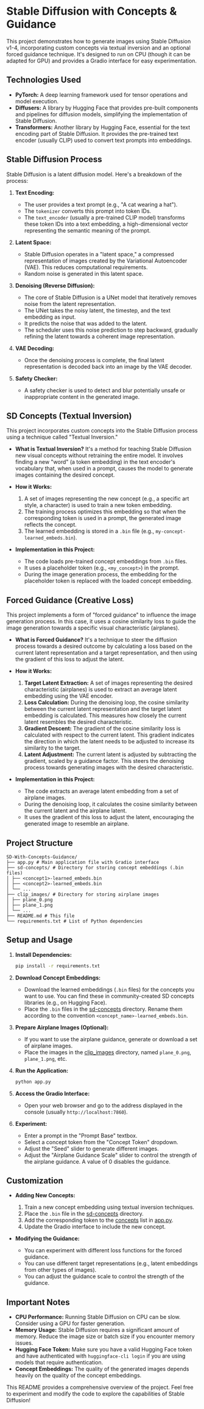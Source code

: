 # Stable Diffusion with Concepts & Guidance

This project demonstrates how to generate images using Stable Diffusion v1-4, incorporating custom concepts via textual inversion and an optional forced guidance technique.  It's designed to run on CPU (though it can be adapted for GPU) and provides a Gradio interface for easy experimentation.

## Technologies Used

*   **PyTorch:**  A deep learning framework used for tensor operations and model execution.
*   **Diffusers:** A library by Hugging Face that provides pre-built components and pipelines for diffusion models, simplifying the implementation of Stable Diffusion.
*   **Transformers:** Another library by Hugging Face, essential for the text encoding part of Stable Diffusion.  It provides the pre-trained text encoder (usually CLIP) used to convert text prompts into embeddings.

## Stable Diffusion Process

Stable Diffusion is a latent diffusion model.  Here's a breakdown of the process:

1.  **Text Encoding:**
    *   The user provides a text prompt (e.g., "A cat wearing a hat").
    *   The `tokenizer` converts this prompt into token IDs.
    *   The `text_encoder` (usually a pre-trained CLIP model) transforms these token IDs into a text embedding, a high-dimensional vector representing the semantic meaning of the prompt.

2.  **Latent Space:**
    *   Stable Diffusion operates in a "latent space," a compressed representation of images created by the Variational Autoencoder (VAE). This reduces computational requirements.
    *   Random noise is generated in this latent space.

3.  **Denoising (Reverse Diffusion):**
    *   The core of Stable Diffusion is a UNet model that iteratively removes noise from the latent representation.
    *   The UNet takes the noisy latent, the timestep, and the text embedding as input.
    *   It predicts the noise that was added to the latent.
    *   The scheduler uses this noise prediction to step backward, gradually refining the latent towards a coherent image representation.

4.  **VAE Decoding:**
    *   Once the denoising process is complete, the final latent representation is decoded back into an image by the VAE decoder.

5.  **Safety Checker:**
    *   A safety checker is used to detect and blur potentially unsafe or inappropriate content in the generated image.

## SD Concepts (Textual Inversion)

This project incorporates custom concepts into the Stable Diffusion process using a technique called "Textual Inversion."

*   **What is Textual Inversion?**  It's a method for teaching Stable Diffusion new visual concepts without retraining the entire model.  It involves finding a new "word" (a token embedding) in the text encoder's vocabulary that, when used in a prompt, causes the model to generate images containing the desired concept.

*   **How it Works:**
    1.  A set of images representing the new concept (e.g., a specific art style, a character) is used to train a new token embedding.
    2.  The training process optimizes this embedding so that when the corresponding token is used in a prompt, the generated image reflects the concept.
    3.  The learned embedding is stored in a `.bin` file (e.g., `my-concept-learned_embeds.bin`).

*   **Implementation in this Project:**
    *   The code loads pre-trained concept embeddings from `.bin` files.
    *   It uses a placeholder token (e.g., `<my_concept>`) in the prompt.
    *   During the image generation process, the embedding for the placeholder token is replaced with the loaded concept embedding.

## Forced Guidance (Creative Loss)

This project implements a form of "forced guidance" to influence the image generation process. In this case, it uses a cosine similarity loss to guide the image generation towards a specific visual characteristic (airplanes).

*   **What is Forced Guidance?** It's a technique to steer the diffusion process towards a desired outcome by calculating a loss based on the current latent representation and a target representation, and then using the gradient of this loss to adjust the latent.

*   **How it Works:**
    1.  **Target Latent Extraction:** A set of images representing the desired characteristic (airplanes) is used to extract an average latent embedding using the VAE encoder.
    2.  **Loss Calculation:** During the denoising loop, the cosine similarity between the current latent representation and the target latent embedding is calculated. This measures how closely the current latent resembles the desired characteristic.
    3.  **Gradient Descent:** The gradient of the cosine similarity loss is calculated with respect to the current latent. This gradient indicates the direction in which the latent needs to be adjusted to increase its similarity to the target.
    4.  **Latent Adjustment:** The current latent is adjusted by subtracting the gradient, scaled by a guidance factor. This steers the denoising process towards generating images with the desired characteristic.

*   **Implementation in this Project:**
    *   The code extracts an average latent embedding from a set of airplane images.
    *   During the denoising loop, it calculates the cosine similarity between the current latent and the airplane latent.
    *   It uses the gradient of this loss to adjust the latent, encouraging the generated image to resemble an airplane.

## Project Structure
```
SD-With-Concepts-Guidance/ 
├── app.py # Main application file with Gradio interface 
├── sd-concepts/ # Directory for storing concept embeddings (.bin files) 
│ ├── <concept1>-learned_embeds.bin 
│ ├── <concept2>-learned_embeds.bin 
│ └── ... 
├── clip_images/ # Directory for storing airplane images 
│ ├── plane_0.png 
│ ├── plane_1.png 
│ └── ... 
├── README.md # This file 
└── requirements.txt # List of Python dependencies
```

## Setup and Usage

1.  **Install Dependencies:**

    ```bash
    pip install -r requirements.txt
    ```

2.  **Download Concept Embeddings:**

    *   Download the learned embeddings (`.bin` files) for the concepts you want to use.  You can find these in community-created SD concepts libraries (e.g., on Hugging Face).
    *   Place the `.bin` files in the [sd-concepts](http://_vscodecontentref_/1) directory.  Rename them according to the convention `<concept_name>-learned_embeds.bin`.

3.  **Prepare Airplane Images (Optional):**

    *   If you want to use the airplane guidance, generate or download a set of airplane images.
    *   Place the images in the [clip_images](http://_vscodecontentref_/2) directory, named `plane_0.png`, `plane_1.png`, etc.

4.  **Run the Application:**

    ```bash
    python app.py
    ```

5.  **Access the Gradio Interface:**

    *   Open your web browser and go to the address displayed in the console (usually `http://localhost:7860`).

6.  **Experiment:**

    *   Enter a prompt in the "Prompt Base" textbox.
    *   Select a concept token from the "Concept Token" dropdown.
    *   Adjust the "Seed" slider to generate different images.
    *   Adjust the "Airplane Guidance Scale" slider to control the strength of the airplane guidance.  A value of 0 disables the guidance.

## Customization

*   **Adding New Concepts:**
    1.  Train a new concept embedding using textual inversion techniques.
    2.  Place the `.bin` file in the [sd-concepts](http://_vscodecontentref_/3) directory.
    3.  Add the corresponding token to the [concepts](http://_vscodecontentref_/4) list in [app.py](http://_vscodecontentref_/5).
    4.  Update the Gradio interface to include the new concept.

*   **Modifying the Guidance:**
    *   You can experiment with different loss functions for the forced guidance.
    *   You can use different target representations (e.g., latent embeddings from other types of images).
    *   You can adjust the guidance scale to control the strength of the guidance.

## Important Notes

*   **CPU Performance:**  Running Stable Diffusion on CPU can be slow.  Consider using a GPU for faster generation.
*   **Memory Usage:**  Stable Diffusion requires a significant amount of memory.  Reduce the image size or batch size if you encounter memory issues.
*   **Hugging Face Token:**  Make sure you have a valid Hugging Face token and have authenticated with `huggingface-cli login` if you are using models that require authentication.
*   **Concept Embeddings:** The quality of the generated images depends heavily on the quality of the concept embeddings.

This README provides a comprehensive overview of the project.  Feel free to experiment and modify the code to explore the capabilities of Stable Diffusion!
